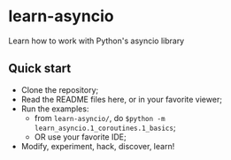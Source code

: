 # learn-asyncio
Learn how to work with Python's asyncio library

## Quick start
- Clone the repository;
- Read the README files here, or in your favorite viewer;
- Run the examples:
  - from `learn-asyncio/`, do `$python -m learn_asyncio.1_coroutines.1_basics`;
  - OR use your favorite IDE;  
- Modify, experiment, hack, discover, learn!
